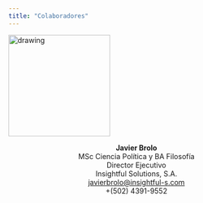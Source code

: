 ```yaml
---
title: "Colaboradores"
---
```


<img src="/img/Javier Brolo.jpg" alt="drawing" style="width:200px;">

<center>

<strong>Javier Brolo</strong> <br>
MSc Ciencia Política y BA Filosofía <br>
Director Ejecutivo <br>
Insightful Solutions, S.A. <br> 
[javierbrolo@insightful-s.com](mailto:javierbrolo@insightful-s.com) <br>
+(502) 4391-9552

</center>


